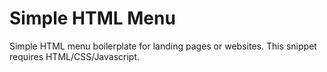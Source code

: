 # Simple HTML Menu
Simple HTML menu boilerplate for landing pages or websites. This snippet requires HTML/CSS/Javascript.
